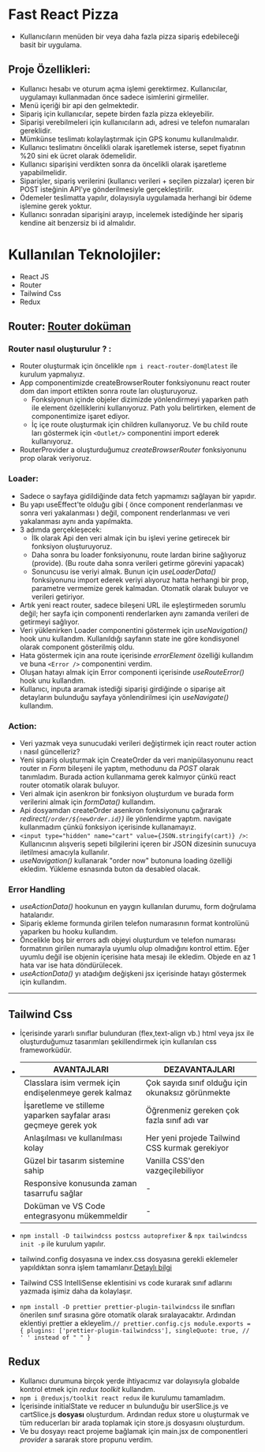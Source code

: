 # Fast React Pizza

- Kullanıcıların menüden bir veya daha fazla pizza sipariş edebileceği basit bir uygulama.

## Proje Özellikleri:

- Kullanıcı hesabı ve oturum açma işlemi gerektirmez. Kullanıcılar, uygulamayı kullanmadan önce sadece isimlerini girmeliler.
- Menü içeriği bir api den gelmektedir.
- Sipariş için kullanıcılar, sepete birden fazla pizza ekleyebilir.
- Siparişi verebilmeleri için kullanıcıların adı, adresi ve telefon numaraları gereklidir.
- Mümkünse teslimatı kolaylaştırmak için GPS konumu kullanılmalıdır.
- Kullanıcı teslimatını öncelikli olarak işaretlemek isterse, sepet fiyatının %20 sini ek ücret olarak ödemelidir.
- Kullanıcı siparişini verdikten sonra da öncelikli olarak işaretleme yapabilmelidir.
- Siparişler, sipariş verilerini (kullanıcı verileri + seçilen pizzalar) içeren bir POST isteğinin API'ye gönderilmesiyle gerçekleştirilir.
- Ödemeler teslimatta yapılır, dolayısıyla uygulamada herhangi bir ödeme işlemine gerek yoktur.
- Kullanıcı sonradan siparişini arayıp, incelemek istediğinde her sipariş kendine ait benzersiz bi id almalıdır.

# Kullanılan Teknolojiler:

- React JS
- Router
- Tailwind Css
- Redux

## Router: <a href="https://reactrouter.com/en/main"> Router doküman </a>

### Router nasıl oluşturulur ? :

- Router oluşturmak için öncelikle `npm i react-router-dom@latest` ile kurulum yapmalıyız.
- App componentimizde createBrowserRouter fonksiyonunu react router dom dan import ettikten sonra route ları oluşturuyoruz.
  - Fonksiyonun içinde objeler dizimizde yönlendirmeyi yaparken path ile element özelliklerini kullanıyoruz.
    Path yolu belirtirken, element de componentimize işaret ediyor.
  - İç içe route oluşturmak için children kullanıyoruz. Ve bu child route ları göstermek için `<Outlet/>` componentini import ederek kullanıyoruz.
- RouterProvider a oluşturduğumuz _createBrowserRouter_ fonksiyonunu prop olarak veriyoruz.

### Loader:

- Sadece o sayfaya gidildiğinde data fetch yapmamızı sağlayan bir yapıdır.
- Bu yapı useEffect'te olduğu gibi ( önce component renderlanması ve sonra veri yakalanması ) değil, component renderlanması ve veri yakalanması aynı anda yapılmakta.
- 3 adımda gerçekleşecek:
  - İlk olarak Api den veri almak için bu işlevi yerine getirecek bir fonksiyon oluşturuyoruz.
  - Daha sonra bu loader fonksiyonunu, route lardan birine sağlıyoruz (provide). (Bu route daha sonra verileri getirme görevini yapacak)
  - Sonuncusu ise veriyi almak. Bunun için _useLoaderData()_ fonksiyonunu import ederek veriyi alıyoruz hatta herhangi bir prop, parametre vermemize gerek kalmadan. Otomatik olarak buluyor ve verileri getiriyor.
- Artık yeni react router, sadece bileşeni URL ile eşleştirmeden sorumlu değil; her sayfa için componenti renderlarken aynı zamanda verileri de getirmeyi sağlıyor.
- Veri yüklenirken Loader componentini göstermek için _useNavigation()_ hook unu kullandım. Kullanıldığı sayfanın state ine göre kondisyonel olarak component gösterilmiş oldu.
- Hata göstermek için ana route içerisinde _errorElement_ özelliği kullandım ve buna `<Error />` componentini verdim.
- Oluşan hatayı almak için Error componenti içerisinde _useRouteError()_ hook unu kullandım.
- Kullanıcı, inputa aramak istediği siparişi girdiğinde o siparişe ait detayların bulunduğu sayfaya yönlendirilmesi için _useNavigate()_ kullandım.

### Action:

- Veri yazmak veya sunucudaki verileri değiştirmek için react router action ı nasıl güncelleriz?
- Yeni sipariş oluşturmak için CreateOrder da veri manipülasyonunu react router ın _Form_ bileşeni ile yaptım, methodunu da _POST_ olarak tanımladım. Burada action kullanmama gerek kalmıyor çünkü react router otomatik olarak buluyor.
- Veri almak için asenkron bir fonksiyon oluşturdum ve burada form verilerini almak için _formData()_ kullandım.
- Api dosyamdan createOrder asenkron fonksiyonunu çağırarak _redirect(`/order/${newOrder.id}`)_ ile yönlendirme yaptım. navigate kullanmadım çünkü fonksiyon içerisinde kullanamayız.
- `<input type="hidden" name="cart" value={JSON.stringify(cart)} />`: Kullanıcının alışveriş sepeti bilgilerini içeren bir JSON dizesinin sunucuya iletilmesi amacıyla kullanılır.
- _useNavigation()_ kullanarak "order now" butonuna loading özelliği ekledim. Yükleme esnasında buton da desabled olacak.

### Error Handling

- _useActionData()_ hookunun en yaygın kullanılan durumu, form doğrulama hatalarıdır.
- Sipariş ekleme formunda girilen telefon numarasının format kontrolünü yaparken bu hooku kullandım.
- Öncelikle boş bir errors adlı objeyi oluşturdum ve telefon numarası formatının girilen numarayla uyumlu olup olmadığını kontrol ettim. Eğer uyumlu değil ise objenin içerisine hata mesajı ile ekledim. Objede en az 1 hata var ise hata döndürülecek.
- _useActionData()_ yı atadığım değişkeni jsx içerisinde hatayı göstermek için kullandım.

---

## Tailwind Css

- İçerisinde yararlı sınıflar bulunduran (flex,text-align vb.) html veya jsx ile oluşturduğumuz tasarımları şekillendirmek için kullanılan css frameworküdür.
- | AVANTAJLARI                                                      | DEZAVANTAJLARI                                    |
  | ---------------------------------------------------------------- | ------------------------------------------------- |
  | Classlara isim vermek için endişelenmeye gerek kalmaz            | Çok sayıda sınıf olduğu için okunaksız görünmekte |
  | İşaretleme ve stilleme yaparken sayfalar arası geçmeye gerek yok | Öğrenmeniz gereken çok fazla sınıf adı var        |
  | Anlaşılması ve kullanılması kolay                                | Her yeni projede Tailwind CSS kurmak gerekiyor    |
  | Güzel bir tasarım sistemine sahip                                | Vanilla CSS'den vazgeçilebiliyor                  |
  | Responsive konusunda zaman tasarrufu sağlar                      | -                                                 |
  | Doküman ve VS Code entegrasyonu mükemmeldir                      | -                                                 |

- `npm install -D tailwindcss postcss autoprefixer` & `npx tailwindcss init -p` ile kurulum yapılır.
- tailwind.config dosyasına ve index.css dosyasına gerekli eklemeler yapıldıktan sonra işlem tamamlanır.<a href="https://tailwindcss.com/docs/installation">Detaylı bilgi</a>
- Tailwind CSS IntelliSense eklentisini vs code kurarak sınıf adlarını yazmada işimiz daha da kolaylaşır.
- `npm install -D prettier prettier-plugin-tailwindcss` ile sınıfları önerilen sınıf sırasına göre otomatik olarak sıralayacaktır. Ardından eklentiyi prettier a ekleyelim.`// prettier.config.cjs
module.exports = {
  plugins: ['prettier-plugin-tailwindcss'],
  singleQuote: true, //  ' ' instead of " "
}`

## Redux

- Kullanıcı durumuna birçok yerde ihtiyacımız var dolayısıyla globalde kontrol etmek için _redux toolkit_ kullandım.
- `npm i @reduxjs/toolkit react redux` ile kurulumu tamamladım.
- İçerisinde initialState ve reducer ın bulunduğu bir userSlice.js ve cartSlice.js **dosyası** oluşturdum. Ardından redux store u oluşturmak ve tüm reducerları bir arada toplamak için store.js dosyasını oluşturdum.
- Ve bu dosyayı react projeme bağlamak için main.jsx de componentleri _provider_ a sararak store propunu verdim.
